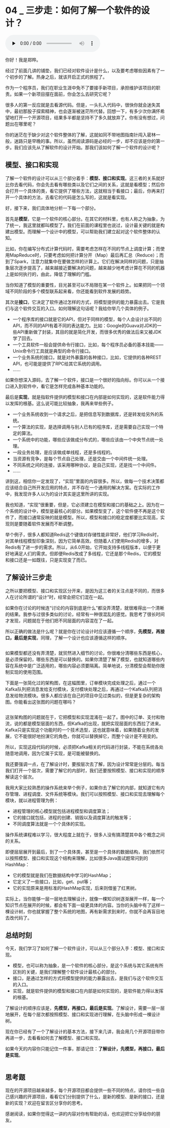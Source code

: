 # 04 _ 三步走：如何了解一个软件的设计？

<audio id="audio" title="04 | 三步走：如何了解一个软件的设计？" controls="" preload="none"><source id="mp3" src="https://static001.geekbang.org/resource/audio/35/a9/354365bd7e0c0d056867ef72d02a87a9.mp3"></audio>

你好！我是郑晔。

经过了前面几讲的铺垫，我们已经对软件设计是什么，以及要考虑哪些因素有了一个初步的了解。热身之后，就该开启正式的旅程了。

作为一个程序员，我们在职业生涯中免不了要接手新项目，承担维护该项目的职责。如果一个新项目摆在面前，你会怎么去研究它呢？

很多人的第一反应就是去看源代码。但是，一头扎入代码中，很快你就会迷失其中，最初那股子探索精神，也会逐渐被迷茫所代替。回想一下，有多少次你满怀希望地打开一个开源项目，结果多半都是坚持不了多久就放弃了。你有没有想过，问题出在哪里呢？

你的迷茫在于缺少对这个软件整体的了解，这就如同不带地图指南针闯入密林一般，迷路只是早晚的事。所以，虽然阅读源码是必经的一步，却不应该是你的第一步。我们应该先从了解软件的设计开始。那我们该如何了解一个软件的设计呢？

## 模型、接口和实现

了解一个软件的设计可以从三个部分着手：**模型、接口和实现**。这三者的关系就好比你去看代码，你会先去看有哪些类以及它们之间的关系，这就是看模型；然后你会打开一个具体的类，看它提供了哪些方法，这就相当于看接口；最后，你再来打开一个具体的方法，去看它的代码是怎么写的，这就是看实现。

好，接下来，我们具体地分析一下每一个部分。

首先是**模型**，它是一个软件的核心部分。在其它的材料里，也有人称之为抽象，为了统一，我这里就都叫模型了。我们在前面的课程里也说过，设计最关键的就是构建出模型。而理解一个设计中的模型，可以帮助我们建立起对这个软件整体的认知。

比如，你在编写分布式计算代码时，需要考虑怎样在不同的节点上调度计算；而使用MapReduce时，只要考虑如何把计算分开（Map）最后再汇总（Reduce）；而到了Spark，注意力就集中在要做怎样的计算上。它们在解决同样的问题，只是抽象层次逐步提高了，越来越接近要解决的问题，越来越少地考虑计算在不同的机器上是如何执行的，由此，降低了理解的门槛。

当你知道了模型的重要性，目光甚至可以不局限在某一个软件上。如果把同一个领域不同阶段的多个模型联系起来看，你还能看到软件发展的趋势。

其次是**接口**，它决定了软件通过怎样的方式，将模型提供的能力暴露出去。它是我们与这个软件交互的入口。如何理解这句话呢？我给你举几个具体的例子。

- 一个程序库的接口就是它的API，但对于同样的模型，每个人会设计出不同的API，而不同的API有着不同的表达能力。比如：Google的Guava对JDK的一些API重新做了封装，其目的就是简化开发，而很多优秀的做法后来又被JDK学了回去。
- 一个工具软件一般会提供命令行接口，比如，每个程序员必备的基本技能——Unix命令行工具就是典型的命令行接口。
- 一个业务系统的接口，就是对外暴露的各种接口，比如，它提供的各种REST API，也可能是提供了RPC给其它系统的调用。
- ……

如果你想深入源码，去了解一个软件，接口是一个很好的指向标。你可以从一个接口进入到软件中，看它是怎样完成各种基本功能的。

最后是**实现**，就是指软件提供的模型和接口在内部是如何实现的，这是软件能力得以发挥的根基。这么说可能比较抽象，我再来举些例子。

- 一个业务系统收到一个请求之后，是把信息写到数据库，还是转发给另外的系统。
- 一个算法的实现，是选择调用与别人已有的程序库，还是需要自己实现一个特定的算法。
- 一个系统中的功能，哪些应该做成分布式的，哪些应该由一个中央节点统一处理。
- 一段业务处理，是应该做成单线程，还是多线程的。
- 当资源有竞争，是每个节点自己处理，还是交由一个中间件统一处理。
- 不同系统之间的连接，该采用哪种协议，是自己实现，还是找一个中间件。
- ……

讲到这，相信你一定发现了，“实现”里面的内容很多。所以，做每一个技术决策都应该结合自己所开发应用的特点，并不存在一个通用的解决方案。在实际的工作中，我发现许多人以为的设计其实是这里所讲的实现。

我也知道，“实现”很重要，但是，它必须建立在模型和接口的基础之上。因为在一个系统的设计中，模型是最核心的部分。如果模型变了，这个软件便不再是这个软件了，而接口通常反映的就是模型。所以，模型和接口的稳定度都要比实现高，实现则是要随着软件发展而不断调整。

举个例子，很多人都知道Redis这个键值对存储性能非常好，他们学习Redis时，对其单线程模型印象深刻，因为它简单高效。但随着人们使用Redis的增多，对Redis有了进一步的需求。所以，从6.0开始，它开始支持多线程版本，以便于更好地满足人们的需求。但即便Redis改成了多线程，它还是那个Redis，它的模型和接口还是一如既往，只是实现变了而已。

## 了解设计三步走

之所以要把模型、接口和实现区分开来，是因为这三者的关注点是不同的，而很多人在讨论所谓的“设计”时，经常会把它们混在一起。

如果你在讨论的时候连“讨论的内容到底是什么”都没弄清楚，就很难得出一个清晰的结果。我参与过很多类似的讨论，经常有一种很混乱的感觉。我思考了很长时间才发现，问题就在于他们把不同层面的内容混在了一起。

所以正确的做法是什么呢？就是你在讨论设计时应该遵循一个顺序，**先模型，再接口，最后是实现**，同理，了解一个设计也应该遵循这样的顺序。

<img src="https://static001.geekbang.org/resource/image/b1/84/b1279d9a81d8b271c01270d3da8f0684.jpg" alt="">

如果模型都还没有弄清楚，就贸然进入细节的讨论，你很难分清哪些东西是核心，是必须保留的，哪些东西是可以替换的。如果你清楚了解了模型，也就知道哪些内容在系统中是广泛适用的，哪些内容必须要隔离。简单地说，分清模型会帮助你限制实现的使用范围。

下面是一张简化过的架构图，在这幅图里，订单模块完成处理之后，通过一个Kafka队列把消息发给支付模块，支付模块处理之后，再通过一个Kafka队列把消息发给物流模块。很多人都应该在自己的项目中见过类似的，但是更复杂的架构图。你能看出这张图的问题在哪吗？

<img src="https://static001.geekbang.org/resource/image/eb/3e/ebc3bf3cb03421de4b2a0f642940bd3e.jpg" alt="">

这张架构图的问题就在于，它把模型和实现混淆在一起了。图中的订单、支付和物流，说的都是模型层面的东西，但Kafka的出现，就把实现层面的东西拉了进来。Kafka只是实现这个功能时的一个技术选型，这也就意味着，如果随着业务的发展，它不能很好地扮演它的角色，你就可以替换掉它，而整个设计是不用变的。

所以，实现这段代码的时候，必须把Kafka相关的代码进行封装，不能在系统各处随意地调用，因为它属于实现，是可能被替换的。

我还要强调一点，在了解设计时，要按层次去了解，因为设计常常是分层的。每当我们打开一个层次，需要了解它的内部时，我们还要按照模型、接口和实现的顺序解读这个层次。

我用大家比较熟悉的操作系统来举个例子，如果你去了解它的内部，就知道它有内存管理、进程调度、文件系统等模块。我们可以按照模型、接口和实现去理解每个模块，就以进程管理为例：

- 进程管理的核心模型就包括进程模型和调度算法；
- 它的接口就包括，进程的创建、销毁以及调度算法的触发等；
- 不同调度算法就是一个个具体的实现。

操作系统课程难以学习，很大程度上就在于，很多人没有搞清楚其中各个概念之间的关系。

即便层层展开到最后，到了一个具体类，甚至是一个具体的数据结构，我们依然可以按照模型、接口和实现这个结构来理解，比如很多Java面试题常问到的HashMap：

- 它的模型就是我们在数据结构中学习的HashMap；
- 它定义了一些接口，比如，get、put等；
- 它的实现原来是用标准的HashMap实现，后来则借鉴了红黑树。

实际上，当你能够一层一层地去理解设计，就像一棵知识树逐渐展开一样，每一个知识节点在展开的时候，都会有下面一级更具体的内容。当你的头脑中有了这样一棵设计树，你也就掌握了整个系统的地图，再有新需求到来时，你就不会再盲目地去改代码了。

## 总结时刻

今天，我们学习了如何了解一个软件设计，可以从三个部分入手：模型、接口和实现。

- 模型，也可以称为抽象，是一个软件的核心部分，是这个系统与其它系统有所区别的关键，是我们理解整个软件设计最核心的部分。
- 接口，是通过怎样的方式将模型提供的能力暴露出去，是我们与这个软件交互的入口。
- 实现，就是软件提供的模型和接口在内部是如何实现的，是软件能力得以发挥的根基。

了解设计的顺序应该是，**先模型，再接口，最后是实现**。了解设计，需要一层一层地展开，在每个层次都按照模型、接口和实现进行理解，在头脑中形成一棵设计树。

现在你已经有了一个了解设计的基本方法，接下来几讲，我会用几个开源项目带你再进一步，去看看如何去了解模型、接口和实现。

如果今天的内容你只能记住一件事，那请记住：**了解设计，先模型，再接口，最后是实现**。

<img src="https://static001.geekbang.org/resource/image/c3/37/c33374c66f20f52ce6119e64b53ae137.jpg" alt="">

## 思考题

现在的开源项目越来越多，每个开源项目都会提供一些不同的特点，请你找一些自己感兴趣的开源项目，看看它们分别提供了什么，是新的模型、是新的接口，还是新的实现？欢迎在留言区分享你的思考。

感谢阅读，如果你觉得这一讲的内容对你有帮助的话，也欢迎把它分享给你的朋友。
